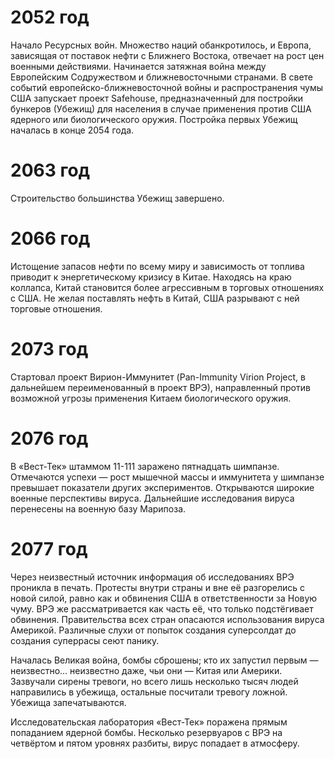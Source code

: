 # 2052 год
Начало Ресурсных войн. Множество наций обанкротилось, и Европа, зависящая от поставок нефти с Ближнего Востока, отвечает на рост цен военными действиями. Начинается затяжная война между Европейским Содружеством и ближневосточными странами. В свете событий европейско-ближневосточной войны и распространения чумы США запускает проект Safehouse, предназначенный для постройки бункеров (Убежищ) для населения в случае применения против США ядерного или биологического оружия. Постройка первых Убежищ началась в конце 2054 года.

# 2063 год
Строительство большинства Убежищ завершено.

# 2066 год
Истощение запасов нефти по всему миру и зависимость от топлива приводит к энергетическому кризису в Китае. Находясь на краю коллапса, Китай становится более агрессивным в торговых отношениях с США. Не желая поставлять нефть в Китай, США разрывают с ней торговые отношения.

# 2073 год
Стартовал проект Вирион-Иммунитет (Pan-Immunity Virion Project, в дальнейшем переименованный в проект ВРЭ), направленный против возможной угрозы применения Китаем биологического оружия.

# 2076 год
В «Вест-Тек» штаммом 11-111 заражено пятнадцать шимпанзе. Отмечаются успехи — рост мышечной массы и иммунитета у шимпанзе превышает показатели других экспериментов. Открываются широкие военные перспективы вируса. Дальнейшие исследования вируса перенесены на военную базу Марипоза.

# 2077 год
Через неизвестный источник информация об исследованиях ВРЭ проникла в печать. Протесты внутри страны и вне её разгорелись с новой силой, равно как и обвинения США в ответственности за Новую чуму. ВРЭ же рассматривается как часть её, что только подстёгивает обвинения. Правительства всех стран опасаются использования вируса Америкой. Различные слухи от попыток создания суперсолдат до создания суперрасы сеют панику.

Началась Великая война, бомбы сброшены; кто их запустил первым — неизвестно… неизвестно даже, чьи они — Китая или Америки. Зазвучали сирены тревоги, но всего лишь несколько тысяч людей направились в убежища, остальные посчитали тревогу ложной. Убежища запечатываются.

Исследовательская лаборатория «Вест-Тек» поражена прямым попаданием ядерной бомбы. Несколько резервуаров с ВРЭ на четвёртом и пятом уровнях разбиты, вирус попадает в атмосферу.

